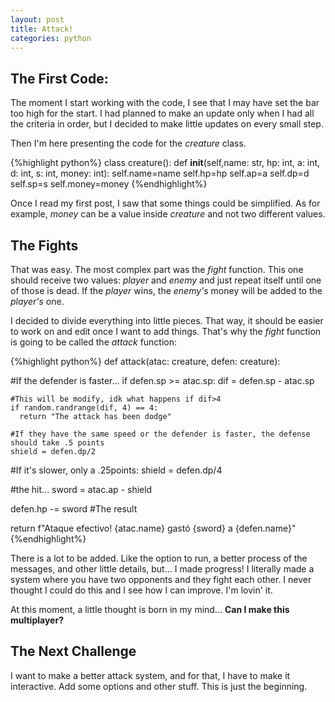 ```yaml
---
layout: post
title: Attack!
categories: python
---
```


## The First Code:

The moment I start working with the code, I see that I may have set the bar too high for the start. I had planned to make an update only when I had all the criteria in order, but I decided to make little updates on every small step.

Then I'm here presenting the code for the *creature* class.

{%highlight python%}
class creature():
  def __init__(self,name: str, hp: int, a: int, d: int, s: int, money: int):
    self.name=name
    self.hp=hp
    self.ap=a
    self.dp=d
    self.sp=s
    self.money=money
{%endhighlight%}

Once I read my first post, I saw that some things could be simplified. As for example, *money* can be a value inside *creature* and not two different values.

## The Fights

That was easy. The most complex part was the *fight* function. This one should receive two values: *player* and *enemy* and just repeat itself until one of those is dead. If the *player* wins, the *enemy's* money will be added to the *player's* one.

I decided to divide everything into little pieces. That way, it should be easier to work on and edit once I want to add things. That's why the *fight* function is going to be called the *attack* function:

{%highlight python%}
def attack(atac: creature, defen: creature):

  #If the defender is faster...
  if defen.sp >= atac.sp:
    dif = defen.sp - atac.sp
  
    #This will be modify, idk what happens if dif>4
    if random.randrange(dif, 4) == 4:
      return "The attack has been dodge"
      
    #If they have the same speed or the defender is faster, the defense should take .5 points
    shield = defen.dp/2
    
  #If it's slower, only a .25points:
    shield = defen.dp/4

  #the hit...
  sword = atac.ap - shield
  
  defen.hp -= sword
  #The result
  
  return f"Ataque efectivo! {atac.name} gastó {sword} a {defen.name}"
{%endhighlight%}

There is a lot to be added. Like the option to run, a better process of the messages, and other little details, but... I made progress! I literally made a system where you have two opponents and they fight each other. I never thought I could do this and I see how I can improve. I'm lovin' it.

At this moment, a little thought is born in my mind... **Can I make this multiplayer?**

## The Next Challenge

I want to make a better attack system, and for that, I have to make it interactive. Add some options and other stuff. This is just the beginning.